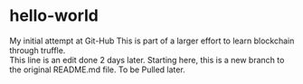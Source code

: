 # hello-world
My initial attempt at Git-Hub
This is part of a larger effort to learn blockchain through truffle.  
This line is an edit done 2 days later.
Starting here, this is a new branch to the original README.md file.  To be Pulled later.
